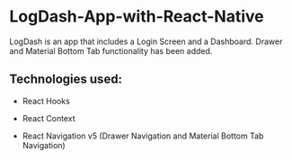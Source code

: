 # LogDash-App-with-React-Native
 LogDash is an app that includes a Login Screen and a Dashboard. Drawer and Material Bottom Tab functionality has been added.
 
 ## Technologies used:
 * React Hooks
  
 * React Context
  
 * React Navigation v5 (Drawer Navigation and Material Bottom Tab Navigation)
